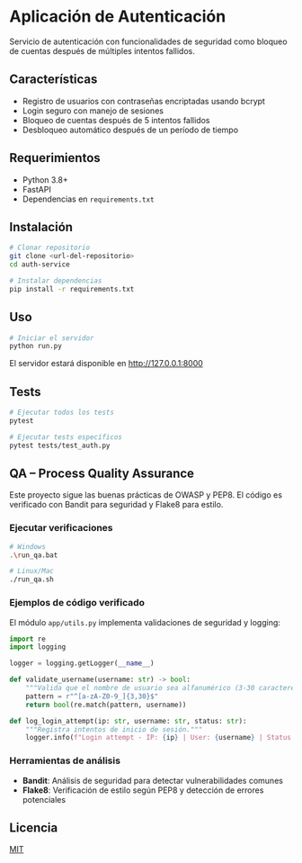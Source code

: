 # Aplicación de Autenticación

Servicio de autenticación con funcionalidades de seguridad como bloqueo de cuentas después de múltiples intentos fallidos.

## Características

- Registro de usuarios con contraseñas encriptadas usando bcrypt
- Login seguro con manejo de sesiones
- Bloqueo de cuentas después de 5 intentos fallidos
- Desbloqueo automático después de un período de tiempo

## Requerimientos

- Python 3.8+
- FastAPI
- Dependencias en `requirements.txt`

## Instalación

```bash
# Clonar repositorio
git clone <url-del-repositorio>
cd auth-service

# Instalar dependencias
pip install -r requirements.txt
```

## Uso

```bash
# Iniciar el servidor
python run.py
```

El servidor estará disponible en http://127.0.0.1:8000

## Tests

```bash
# Ejecutar todos los tests
pytest

# Ejecutar tests específicos
pytest tests/test_auth.py
```

## QA – Process Quality Assurance

Este proyecto sigue las buenas prácticas de OWASP y PEP8. El código es verificado con Bandit para seguridad y Flake8 para estilo.

### Ejecutar verificaciones

```bash
# Windows
.\run_qa.bat

# Linux/Mac
./run_qa.sh
```

### Ejemplos de código verificado

El módulo `app/utils.py` implementa validaciones de seguridad y logging:

```python
import re
import logging

logger = logging.getLogger(__name__)

def validate_username(username: str) -> bool:
    """Valida que el nombre de usuario sea alfanumérico (3-30 caracteres)."""
    pattern = r"^[a-zA-Z0-9_]{3,30}$"
    return bool(re.match(pattern, username))

def log_login_attempt(ip: str, username: str, status: str):
    """Registra intentos de inicio de sesión."""
    logger.info(f"Login attempt - IP: {ip} | User: {username} | Status: {status}")
```

### Herramientas de análisis

- **Bandit**: Análisis de seguridad para detectar vulnerabilidades comunes
- **Flake8**: Verificación de estilo según PEP8 y detección de errores potenciales

## Licencia

[MIT](LICENSE)
